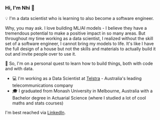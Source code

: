 ### Hi, I'm Nhi 👋 

💡 I'm a data scientist who is learning to also become a software engineer. 

Why, you may ask. I love building ML/AI models - I believe they have a tremendous potential to make a positive impact in so many areas. But throughout my time working as a data scientist, I realized without the skill set of a software engineer, I cannot bring my models to life. It's like I have the full design of a house but not the skills and materials to actually build it out and invite people over to use it. 

🌱 So, I'm on a personal quest to learn how to build things, both with code and with data.

* 💻 I'm working as a Data Scientist at [Telstra](https://www.telstra.com.au/) - Australia's leading telecommunications company 
* 🎓 I graduated from Monash University in Melbourne, Australia with a Bachelor degree in Actuarial Science (where I studied a lot of cool maths and stats courses)

I'm best reached via [LinkedIn](https://www.linkedin.com/in/nhi-hl-le/). 

